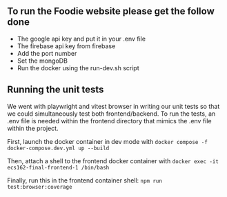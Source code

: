 
## To run the Foodie website please get the follow done
- The google api key and put it in your .env file
- The firebase api key from firebase
- Add the port number
- Set the mongoDB
- Run the docker using the run-dev.sh script

## Running the unit tests

We went with playwright and vitest browser in writing our unit tests so that we
could simultaneously test both frontend/backend. To run the tests, an .env file
is needed within the frontend directory that mimics the .env file within the
project.

First, launch the docker container in dev mode with
`docker compose -f docker-compose.dev.yml up --build`

Then, attach a shell to the frontend docker container with
`docker exec -it ecs162-final-frontend-1 /bin/bash`

Finally, run this in the frontend container shell:
`npm run test:browser:coverage`